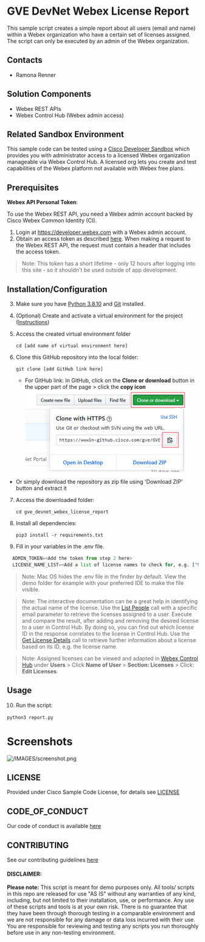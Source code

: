 # GVE DevNet Webex License Report 

This sample script creates a simple report about all users (email and name) within a Webex organization who have a certain set of licenses assigned. 
The script can only be executed by an admin of the Webex organization.

## Contacts
* Ramona Renner

## Solution Components
* Webex REST APIs
* Webex Control Hub (Webex admin access)

## Related Sandbox Environment

This sample code can be tested using a [Cisco Developer Sandbox](https://developer.webex.com/docs/developer-sandbox-guide) which provides you with administrator access to a licensed Webex organization manageable via Webex Control Hub. A licensed org lets you create and test capabilities of the Webex platform not available with Webex free plans.

## Prerequisites
**Webex API Personal Token**:

To use the Webex REST API, you need a Webex admin account backed by Cisco Webex Common Identity (CI). 
1. Login at https://developer.webex.com with a Webex admin account.
2. Obtain an access token as described [here](https://developer.webex.com/docs/getting-started). When making a request to the Webex REST API, the request must contain a header that includes the access token. 

> Note: This token has a short lifetime - only 12 hours after logging into this site - so it shouldn't be used outside of app development.


## Installation/Configuration

3. Make sure you have [Python 3.8.10](https://www.python.org/downloads/) and [Git](https://git-scm.com/book/en/v2/Getting-Started-Installing-Git) installed.

4. (Optional) Create and activate a virtual environment for the project ([Instructions](https://docs.python.org/3/tutorial/venv.html))   

5. Access the created virtual environment folder
    ```
    cd [add name of virtual environment here] 
    ```

6. Clone this GitHub repository into the local folder:  
    ```
    git clone [add GitHub link here]
    ```
    * For GitHub link: 
      In GitHub, click on the **Clone or download** button in the upper part of the page > click the **copy icon**  
      ![/IMAGES/giturl.png](/IMAGES/giturl.png)
  * Or simply download the repository as zip file using 'Download ZIP' button and extract it

7. Access the downloaded folder:  
    ```
    cd gve_devnet_webex_license_report
    ```

8. Install all dependencies:
    ```
    pip3 install -r requirements.txt
    ```

9. Fill in your variables in the .env file. 

  ```python
    ADMIN_TOKEN=<Add the token from step 2 here>
    LICENSE_NAME_LIST=<Add a list of license names to check for, e.g. ["Meeting 25 party"]>
  ```

> Note: Mac OS hides the .env file in the finder by default. View the demo folder for example with your preferred IDE to make the file visible.

> Note: The interactive documentation can be a great help in identifying the actual name of the license. Use the [List People](https://developer.webex.com/docs/api/v1/people/list-people) call with a specific email parameter to retrieve the licenses assigned to a user. Execute and compare the result, after adding and removing the desired license to a user in Control Hub. By doing so, you can find out which license ID in the response correlates to the license in Control Hub. Use the [Get License Details](https://developer.webex.com/docs/api/v1/licenses/get-license-details) call to retrieve further information about a license based on its ID, e.g. the license name.

> Note: Assigned licenses can be viewed and adapted in [Webex Control Hub](https://admin.webex.com/) under **Users** > Click **Name of User** > **Section: Licenses** > Click: **Edit Licenses**.

## Usage

10. Run the script:   

```python3 report.py```


# Screenshots

![/IMAGES/screenshot.png](/IMAGES/screenshot.png)


## LICENSE
Provided under Cisco Sample Code License, for details see [LICENSE](LICENSE.md)

## CODE_OF_CONDUCT
Our code of conduct is available [here](CODE_OF_CONDUCT.md)

## CONTRIBUTING
See our contributing guidelines [here](CONTRIBUTING.md)

#### DISCLAIMER:
<b>Please note:</b> This script is meant for demo purposes only. All tools/ scripts in this repo are released for use "AS IS" without       any warranties of any kind, including, but not limited to their installation, use, or performance. Any use of these scripts and tools       is at your own risk. There is no guarantee that they have been through thorough testing in a comparable environment and we are not          responsible for any damage or data loss incurred with their use.
You are responsible for reviewing and testing any scripts you run thoroughly before use in any non-testing environment.
